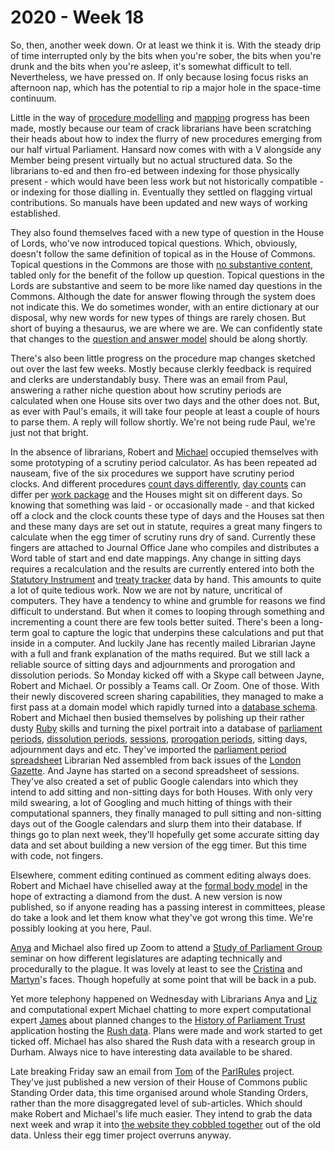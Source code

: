 # 2020 - Week 18

So, then, another week down. Or at least we think it is. With the steady drip of time interrupted only by the bits when you're sober, the bits when you're drunk and the bits when you're asleep, it's somewhat difficult to tell. Nevertheless, we have pressed on. If only because losing focus risks an afternoon nap, which has the potential to rip a major hole in the space-time continuum. 

Little in the way of [procedure modelling](https://ukparliament.github.io/ontologies/procedure/procedure-ontology.html) and [mapping](https://ukparliament.github.io/ontologies/procedure/procedure-ontology.html#maps) progress has been made, mostly because our team of crack librarians have been scratching their heads about how to index the flurry of new procedures emerging from our half virtual Parliament. Hansard now comes with with a V alongside any Member being present virtually but no actual structured data. So the librarians to-ed and then fro-ed between indexing for those physically present - which would have been less work but not historically compatible - or indexing for those dialling in. Eventually they settled on flagging virtual contributions. So manuals have been updated and new ways of working established.

They also found themselves faced with a new type of question in the House of Lords, who've now introduced topical questions. Which, obviously, doesn't follow the same definition of topical as in the House of Commons. Topical questions in the Commons are those with [no substantive content](https://ukparliament.github.io/ontologies/question-and-answer/question-and-answer-ontology.html#d4e435), tabled only for the benefit of the follow up question. Topical questions in the Lords are substantive and seem to be more like named day questions in the Commons. Although the date for answer flowing through the system does not indicate this. We do sometimes wonder, with an entire dictionary at our disposal, why new words for new types of things are rarely chosen. But short of buying a thesaurus, we are where we are. We can confidently state that changes to the [question and answer model](https://ukparliament.github.io/ontologies/question-and-answer/question-and-answer-ontology.html) should be along shortly.

There's also been little progress on the procedure map changes sketched out over the last few weeks. Mostly because clerkly feedback is required and clerks are understandably busy. There was an email from Paul, answering a rather niche question about how scrutiny periods are calculated when one House sits over two days and the other does not. But, as ever with Paul's emails, it will take four people at least a couple of hours to parse them. A reply will follow shortly. We're not being rude Paul, we're just not that bright.

In the absence of librarians, Robert and [Michael](https://twitter.com/fantasticlife) occupied themselves with some prototyping of a scrutiny period calculator. As has been repeated ad nauseam, five of the six procedures we support have scrutiny period clocks. And different procedures [count days differently](https://ukparliament.github.io/ontologies/legislation/legislation-ontology.html#d4e519), [day counts](https://ukparliament.github.io/ontologies/legislation/legislation-ontology.html#d4e506) can differ per [work package](https://ukparliament.github.io/ontologies/procedure/procedure-ontology.html#d4e259) and the Houses might sit on different days. So knowing that something was laid - or occasionally made - and that kicked off a clock and the clock counts these type of days and the Houses sat then and these many days are set out in statute, requires a great many fingers to calculate when the egg timer of scrutiny runs dry of sand. Currently these fingers are attached to Journal Office Jane who compiles and distributes a Word table of start and end date mappings. Any change in sitting days requires a recalculation and the results are currently entered into both the [Statutory Instrument](https://statutoryinstruments.parliament.uk/) and [treaty tracker](https://treaties.parliament.uk/) data by hand. This amounts to quite a lot of quite tedious work. Now we are not by nature, uncritical of computers. They have a tendency to whine and grumble for reasons we find difficult to understand. But when it comes to looping through something and incrementing a count there are few tools better suited. There's been a long-term goal to capture the logic that underpins these calculations and put that inside in a computer. And luckily Jane has recently mailed Librarian Jayne with a full and frank explanation of the maths required. But we still lack a reliable source of sitting days and adjournments and prorogation and dissolution periods. So Monday kicked off with a Skype call between Jayne, Robert and Michael. Or possibly a Teams call. Or Zoom. One of those. With their newly discovered screen sharing capabilities, they managed to make a first pass at a domain model which rapidly turned into a [database schema](http://parliament-calendar.herokuapp.com/schema.png). Robert and Michael then busied themselves by polishing up their rather dusty [Ruby](https://en.wikipedia.org/wiki/Ruby_(programming_language)) skills and turning the pixel portrait into a database of [parliament periods](http://parliament-calendar.herokuapp.com/parliament-periods), [dissolution periods](http://parliament-calendar.herokuapp.com/dissolution-periods), [sessions](http://parliament-calendar.herokuapp.com/sessions), [prorogation periods](http://parliament-calendar.herokuapp.com/prorogation-periods), sitting days, adjournment days and etc. They've imported the [parliament period spreadsheet](https://docs.google.com/spreadsheets/d/1e3AnQebAO5ug-Pc_0qDq9KkyZiy0dRhJMvm0lRRJOXk/edit#gid=0) Librarian Ned assembled from back issues of the [London Gazette](https://www.thegazette.co.uk/). And Jayne has started on a second spreadsheet of sessions. They've also created a set of public Google calendars into which they intend to add sitting and non-sitting days for both Houses. With only very mild swearing, a lot of Googling and much hitting of things with their computational spanners, they finally managed to pull sitting and non-sitting days out of the Google calendars and slurp them into their database. If things go to plan next week, they'll hopefully get some accurate sitting day data and set about building a new version of the egg timer. But this time with code, not fingers.

Elsewhere, comment editing continued as comment editing always does. Robert and Michael have chiselled away at the [formal body model](https://ukparliament.github.io/ontologies/formal-body/formal-body-ontology.html) in the hope of extracting a diamond from the dust. A new version is now published, so if anyone reading has a passing interest in committees, please do take a look and let them know what they've got wrong this time. We're possibly looking at you here, Paul.

[Anya](https://twitter.com/bitten_) and Michael also fired up Zoom to attend a [Study of Parliament Group](http://www.studyofparliament.org.uk/) seminar on how different legislatures are adapting technically and procedurally to the plague. It was lovely at least to see the [Cristina](https://twitter.com/estrangeirada) and [Martyn](https://twitter.com/martynpatrick)'s faces. Though hopefully at some point that will be back in a pub.

Yet more telephony happened on Wednesday with Librarians Anya and [Liz](https://twitter.com/greensideknits) and computational expert Michael chatting to more expert computational expert [James](https://twitter.com/jamesjefferies) about planned changes to the [History of Parliament Trust](https://www.historyofparliamentonline.org/) application hosting the [Rush data](https://membersafter1832.historyofparliamentonline.org/). Plans were made and work started to get ticked off. Michael has also shared the Rush data with a research group in Durham. Always nice to have interesting data available to be shared.

Late breaking Friday saw an email from [Tom](https://twitter.com/tomgfleming) of the [ParlRules](https://parlrulesdata.org/) project. They've just published a new version of their House of Commons public Standing Order data, this time organised around whole Standing Orders, rather than the more disaggregated level of sub-articles. Which should make Robert and Michael's life much easier. They intend to grab the data next week and wrap it into [the website they cobbled together](http://standing-orders.herokuapp.com/) out of the old data. Unless their egg timer project overruns anyway.







